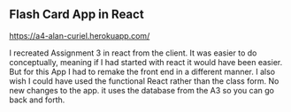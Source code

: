 

## Flash Card App in React

https://a4-alan-curiel.herokuapp.com/

I recreated Assignment 3 in react from the client. It was easier to do conceptually, meaning if I had started with react it would have been easier. But for this App I had to remake the front end in a different manner. I also wish I could have used the functional React rather than the class form. No new changes to the app. it uses the database from the A3 so you can go back and forth.



